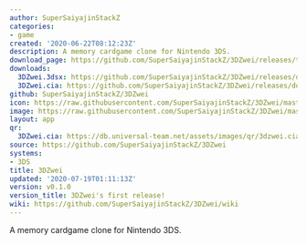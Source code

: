```yaml
---
author: SuperSaiyajinStackZ
categories:
- game
created: '2020-06-22T08:12:23Z'
description: A memory cardgame clone for Nintendo 3DS.
download_page: https://github.com/SuperSaiyajinStackZ/3DZwei/releases/tag/v0.1.0
downloads:
  3DZwei.3dsx: https://github.com/SuperSaiyajinStackZ/3DZwei/releases/download/v0.1.0/3DZwei.3dsx
  3DZwei.cia: https://github.com/SuperSaiyajinStackZ/3DZwei/releases/download/v0.1.0/3DZwei.cia
github: SuperSaiyajinStackZ/3DZwei
icon: https://raw.githubusercontent.com/SuperSaiyajinStackZ/3DZwei/master/3ds/app/icon.png
image: https://raw.githubusercontent.com/SuperSaiyajinStackZ/3DZwei/master/3ds/app/banner.png
layout: app
qr:
  3DZwei.cia: https://db.universal-team.net/assets/images/qr/3dzwei.cia.png
source: https://github.com/SuperSaiyajinStackZ/3DZwei
systems:
- 3DS
title: 3DZwei
updated: '2020-07-19T01:11:13Z'
version: v0.1.0
version_title: 3DZwei's first release!
wiki: https://github.com/SuperSaiyajinStackZ/3DZwei/wiki
---
```

A memory cardgame clone for Nintendo 3DS.